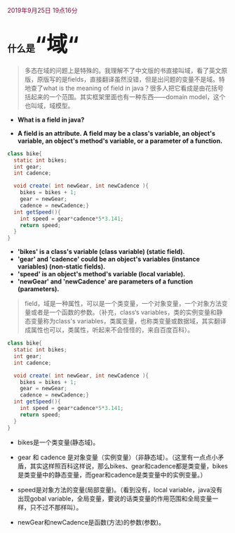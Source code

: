 <font color = "7E123F">2019年9月25日 19点16分</font>

## 什么是<font size = 16>“域“</font>

> 多态在域的问题上是特殊的。我理解不了中文版的书直接叫域，看了英文原版，原版写的是fields，直接翻译虽然没错，但是出问题的变量不是域。特地查了what is the meaning of field in java？很多人把它看成是由花括号括起来的一个范围。其实框架里面也有一种东西——domain model，这个也叫域，域模型。


- **What is a field in java?**


- **A field is an attribute. A field may be a class's variable, an object's variable, an object's method's variable, or a parameter of a function.**

```java
class bike{
  static int bikes;
  int gear;
  int cadence;

  void create( int newGear, int newCadence ){
    bikes = bikes + 1;
    gear = newGear;
    cadence = newCadence;}
  int getSpeed(){
    int speed = gear*cadence*5*3.141;
    return speed;
  }
}
```

- **'bikes' is a class's variable (class variable) (static field).**
- **'gear' and 'cadence' could be an object's variables (instance variables) (non-static fields).**
- **'speed' is an object's method's variable (local variable).**
- **'newGear' and 'newCadence' are parameters of a function (parameters).**

> field，域是一种属性，可以是一个类变量，一个对象变量，一个对象方法变量或者是一个函数的参数。（补充，class‘s variables，类的实例变量和静态变量称为class's variables，类属变量，也称类变量或数据域，其实翻译成属性也可以，类属性，听起来不会怪怪的，来自百度百科）。

```java
class bike{
  static int bikes;
  int gear;
  int cadence;

  void create( int newGear, int newCadence ){
    bikes = bikes + 1;
    gear = newGear;
    cadence = newCadence;}
  int getSpeed(){
    int speed = gear*cadence*5*3.141;
    return speed;
  }
}
```

- bikes是一个类变量(静态域)。

- gear 和 cadence 是对象变量（实例变量）（非静态域）。（这里有一点点小矛盾，其实这样照百科这样说，那么bikes、gear和cadence都是类变量，bikes是类变量中的静态变量，而gear和cadence是类变量中的实例变量。）

- speed是对象方法的变量(局部变量)。（看到没有，local variable，java没有出现gobal variable，全局变量，要说的话类变量的作用范围和全局变量一样，只不过不那样叫）。

- newGear和newCadence是函数(方法)的参数(参数)。

